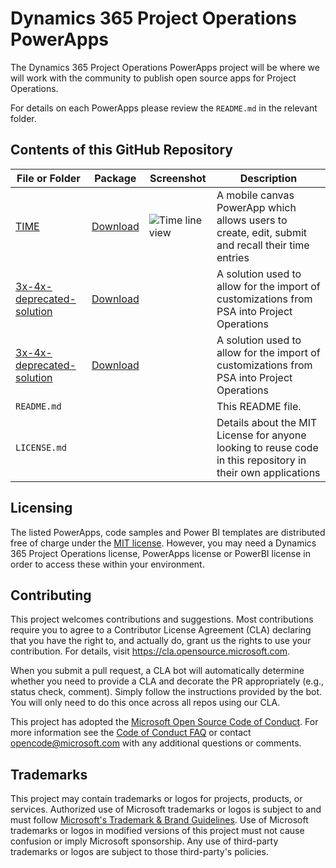 # Dynamics 365 Project Operations PowerApps

The Dynamics 365 Project Operations PowerApps project will be where we will work with the community to publish open source apps for Project Operations.

For details on each PowerApps please review the `README.md` in the relevant folder.

## Contents of this GitHub Repository

| File or Folder | Package  | Screenshot | Description |
|----------------|----------|----------|------------|
| [TIME](time)   |  [Download](https://github.com/microsoft/Dynamics365-Project-Operations-PowerApps/raw/main/time/package/TimeEntry_20220208151927.zip) | ![Time line view](https://github.com/microsoft/Dynamics365-Project-Operations-PowerApps/blob/main/images/time-timeline.png?raw=true) | A mobile canvas PowerApp which allows users to create, edit, submit and recall their time entries |
| [3x-4x-deprecated-solution](3x-4x-deprecated-solution) | [Download](https://github.com/microsoft/Dynamics365-Project-Operations-PowerApps/raw/main/3x-4x-deprecated-solution/msdyn_ProjectServiceDeprecatedComponents_managed.cab) | | A solution used to allow for the import of customizations from PSA into Project Operations |
| [3x-4x-deprecated-solution](3x-4x-deprecated-solution) | [Download](https://github.com/microsoft/Dynamics365-Project-Operations-PowerApps/raw/main/3x-4x-deprecated-solution/msdyn_ProjectServiceDeprecatedComponents_managed.cab) | | A solution used to allow for the import of customizations from PSA into Project Operations |
| `README.md`  | | | This README file. | 
| `LICENSE.md` | | | Details about the MIT License for anyone looking to reuse code in this repository in their own applications |

## Licensing
The listed PowerApps, code samples and Power BI templates are distributed free of charge under the [MIT license](LICENSE). However, you may need a Dynamics 365 Project Operations license, PowerApps license or PowerBI license in order to access these within your environment.


## Contributing

This project welcomes contributions and suggestions.  Most contributions require you to agree to a
Contributor License Agreement (CLA) declaring that you have the right to, and actually do, grant us
the rights to use your contribution. For details, visit https://cla.opensource.microsoft.com.

When you submit a pull request, a CLA bot will automatically determine whether you need to provide
a CLA and decorate the PR appropriately (e.g., status check, comment). Simply follow the instructions
provided by the bot. You will only need to do this once across all repos using our CLA.

This project has adopted the [Microsoft Open Source Code of Conduct](https://opensource.microsoft.com/codeofconduct/).
For more information see the [Code of Conduct FAQ](https://opensource.microsoft.com/codeofconduct/faq/) or
contact [opencode@microsoft.com](mailto:opencode@microsoft.com) with any additional questions or comments.

## Trademarks

This project may contain trademarks or logos for projects, products, or services. Authorized use of Microsoft 
trademarks or logos is subject to and must follow 
[Microsoft's Trademark & Brand Guidelines](https://www.microsoft.com/en-us/legal/intellectualproperty/trademarks/usage/general).
Use of Microsoft trademarks or logos in modified versions of this project must not cause confusion or imply Microsoft sponsorship.
Any use of third-party trademarks or logos are subject to those third-party's policies.


